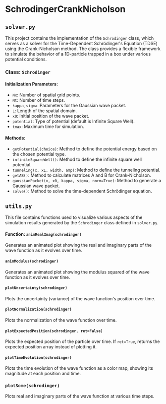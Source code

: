 # SchrodingerCrankNicholson

## `solver.py`
This project contains the implementation of the `Schrodinger` class, which serves as a solver for the Time-Dependent Schrödinger's Equation (TDSE) using the Crank-Nicholson method. The class provides a flexible framework to simulate the behavior of a 1D-particle trapped in a box under various potential conditions.

### Class: `Schrodinger`

#### Initialization Parameters:
- `Nx`: Number of spatial grid points.
- `Nt`: Number of time steps.
- `kappa`, `sigma`: Parameters for the Gaussian wave packet.
- `L`: Length of the spatial domain.
- `x0`: Initial position of the wave packet.
- `potential`: Type of potential (default is Infinite Square Well).
- `tmax`: Maximum time for simulation.

#### Methods:
- `getPotential(choice)`: Method to define the potential energy based on the chosen potential type.
- `infiniteSquareWell()`: Method to define the infinite square well potential.
- `tunneling(x, x1, width, amp)`: Method to define the tunneling potential.
- `getAB()`: Method to calculate matrices A and B for Crank-Nicholson.
- `gaussianPacket(x, x0, kappa, sigma, norm=True)`: Method to generate a Gaussian wave packet.
- `solve()`: Method to solve the time-dependent Schrödinger equation.

## `utils.py`

This file contains functions used to visualize various aspects of the simulation results generated by the `Schrodinger` class defined in `solver.py`.

#### Function: `animRealImag(schrodinger)`

Generates an animated plot showing the real and imaginary parts of the wave function as it evolves over time.

#### `animModulus(schrodinger)`

Generates an animated plot showing the modulus squared of the wave function as it evolves over time.

####  `plotUncertainty(schrodinger)`

Plots the uncertainty (variance) of the wave function's position over time.

#### `plotNormalization(schrodinger)`

Plots the normalization of the wave function over time.

#### `plotExpectedPosition(schrodinger, ret=False)`

Plots the expected position of the particle over time. If `ret=True`, returns the expected position array instead of plotting it.

#### `plotTimeEvolution(schrodinger)`

Plots the time evolution of the wave function as a color map, showing its magnitude at each position and time.

### `plotSome(schrodinger)`

Plots real and imaginary parts of the wave function at various time steps.

